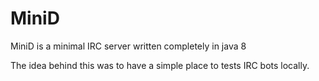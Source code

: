 # MiniD
MiniD is a minimal IRC server written completely in java 8

The idea behind this was to have a simple place to tests IRC bots locally.